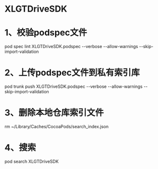 # XLGTDriveSDK

# 1、校验podspec文件
pod spec lint XLGTDriveSDK.podspec --verbose --allow-warnings --skip-import-validation

# 2、上传podspec文件到私有索引库
pod trunk push XLGTDriveSDK.podspec --verbose --allow-warnings --skip-import-validation

# 3、删除本地仓库索引文件
rm ~/Library/Caches/CocoaPods/search_index.json

# 4、搜索
pod search XLGTDriveSDK